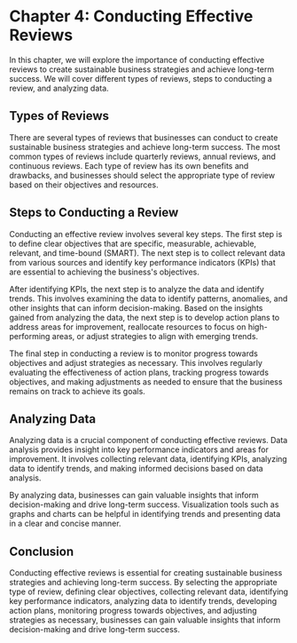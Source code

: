Chapter 4: Conducting Effective Reviews
=======================================

In this chapter, we will explore the importance of conducting effective reviews to create sustainable business strategies and achieve long-term success. We will cover different types of reviews, steps to conducting a review, and analyzing data.

Types of Reviews
----------------

There are several types of reviews that businesses can conduct to create sustainable business strategies and achieve long-term success. The most common types of reviews include quarterly reviews, annual reviews, and continuous reviews. Each type of review has its own benefits and drawbacks, and businesses should select the appropriate type of review based on their objectives and resources.

Steps to Conducting a Review
----------------------------

Conducting an effective review involves several key steps. The first step is to define clear objectives that are specific, measurable, achievable, relevant, and time-bound (SMART). The next step is to collect relevant data from various sources and identify key performance indicators (KPIs) that are essential to achieving the business's objectives.

After identifying KPIs, the next step is to analyze the data and identify trends. This involves examining the data to identify patterns, anomalies, and other insights that can inform decision-making. Based on the insights gained from analyzing the data, the next step is to develop action plans to address areas for improvement, reallocate resources to focus on high-performing areas, or adjust strategies to align with emerging trends.

The final step in conducting a review is to monitor progress towards objectives and adjust strategies as necessary. This involves regularly evaluating the effectiveness of action plans, tracking progress towards objectives, and making adjustments as needed to ensure that the business remains on track to achieve its goals.

Analyzing Data
--------------

Analyzing data is a crucial component of conducting effective reviews. Data analysis provides insight into key performance indicators and areas for improvement. It involves collecting relevant data, identifying KPIs, analyzing data to identify trends, and making informed decisions based on data analysis.

By analyzing data, businesses can gain valuable insights that inform decision-making and drive long-term success. Visualization tools such as graphs and charts can be helpful in identifying trends and presenting data in a clear and concise manner.

Conclusion
----------

Conducting effective reviews is essential for creating sustainable business strategies and achieving long-term success. By selecting the appropriate type of review, defining clear objectives, collecting relevant data, identifying key performance indicators, analyzing data to identify trends, developing action plans, monitoring progress towards objectives, and adjusting strategies as necessary, businesses can gain valuable insights that inform decision-making and drive long-term success.
